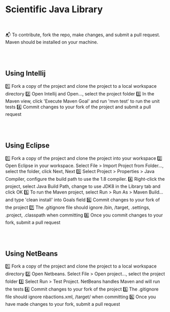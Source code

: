 # Scientific Java Library

<br><br>
:mailbox_with_mail: To contribute, fork the repo, make changes, and submit a pull request. Maven should be installed on your machine.

<br><br>
## Using Intellij

:one: Fork a copy of the project and clone the project to a local workspace directory
:two: Open Intellij and Open..., select the project folder
:three: In the Maven view, click 'Execute Maven Goal' and run 'mvn test' to run the unit tests
:four: Commit changes to your fork of the project and submit a pull request

<br><br>

## Using Eclipse

:one: Fork a copy of the project and clone the project into your workspace
:two: Open Eclipse in your workspace. Select File > Import Project from Folder..., select the folder, click Next, Next
:three: Select Project > Properties > Java Compiler, configure the build path to use the 1.8 compiler.
:four: Right-click the project, select Java Build Path, change to use JDK8 in the Library tab and click OK
:five: To run the Maven project, select Run > Run As > Maven Build... and type 'clean install' into Goals field
:six: Commit changes to your fork of the project
:seven: The .gitignore file should ignore /bin, /target, .settings, .project, .classpath when committing
:eight: Once you commit changes to your fork, submit a pull request


<br><br>
## Using NetBeans

:one: Fork a copy of the project and clone the project to a local workspace directory
:two: Open Netbeans. Select File > Open project..., select the project folder
:three: Select Run > Test Project. NetBeans handles Maven and will run the tests
:four: Commit changes to your fork of the project
:five: The .gitignore file should ignore nbactions.xml, /target/ when committing
:six: Once you have made changes to your fork, submit a pull request

